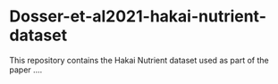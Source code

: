# Dosser-et-al2021-hakai-nutrient-dataset
This repository contains the Hakai Nutrient dataset used as part of the paper ....
